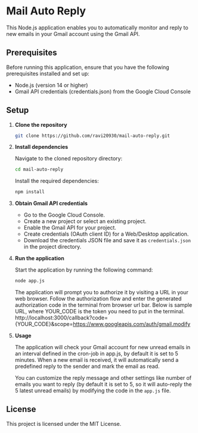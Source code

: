 # Mail Auto Reply

This Node.js application enables you to automatically monitor and reply to new emails in your Gmail account using the Gmail API.

## Prerequisites

Before running this application, ensure that you have the following prerequisites installed and set up:

- Node.js (version 14 or higher)
- Gmail API credentials (credentials.json) from the Google Cloud Console

## Setup

1. **Clone the repository**

   ```bash
   git clone https://github.com/ravi20930/mail-auto-reply.git
   ```

2. **Install dependencies**

   Navigate to the cloned repository directory:

   ```bash
   cd mail-auto-reply
   ```

   Install the required dependencies:

   ```bash
   npm install
   ```

3. **Obtain Gmail API credentials**

   - Go to the Google Cloud Console.
   - Create a new project or select an existing project.
   - Enable the Gmail API for your project.
   - Create credentials (OAuth client ID) for a Web/Desktop application.
   - Download the credentials JSON file and save it as `credentials.json` in the project directory.

4. **Run the application**

   Start the application by running the following command:

   ```bash
   node app.js
   ```

   The application will prompt you to authorize it by visiting a URL in your web browser. Follow the authorization flow and enter the generated authorization code in the terminal from browser url bar.
   Below is sample URL, where YOUR_CODE is the token you need to put in the terminal.
   http://localhost:3000/callback?code={YOUR_CODE}&scope=https://www.googleapis.com/auth/gmail.modify

5. **Usage**

   The application will check your Gmail account for new unread emails in an interval defined in the cron-job in app.js, by default it is set to 5 minutes. When a new email is received, it will automatically send a predefined reply to the sender and mark the email as read.

   You can customize the reply message and other settings like number of emails you want to reply (by default it is set to 5, so it will auto-reply the 5 latest unread emails) by modifying the code in the `app.js` file.



## License

This project is licensed under the MIT License.